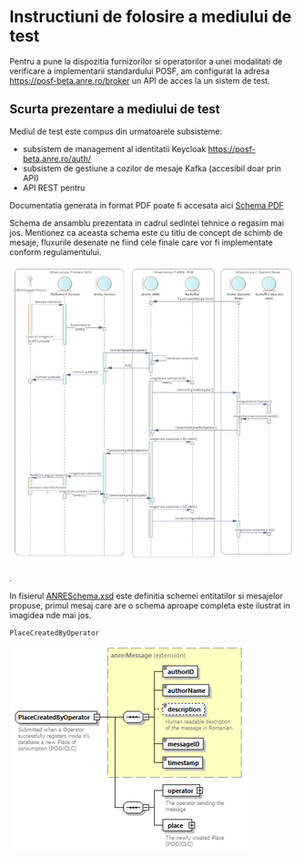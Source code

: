 # Instructiuni de folosire a mediului de test

Pentru a pune la dispozitia furnizorilor si operatorilor a unei modalitati de verificare a implementarii standardului POSF, am configurat la adresa https://posf-beta.anre.ro/broker un API de acces la un sistem de test.

## Scurta prezentare a mediului de test

Mediul de test este compus din urmatoarele subsisteme:
- subsistem de management al identitatii Keycloak https://posf-beta.anre.ro/auth/
- subsistem de gestiune a cozilor de mesaje Kafka (accesibil doar prin API)
- API REST pentru 

Documentatia generata in format PDF poate fi accesata aici [Schema PDF](./ANRESchema.pdf)

Schema de ansamblu prezentata in cadrul sedintei tehnice o regasim mai jos.  Mentionez ca aceasta schema este cu titlu de concept de schimb de mesaje, fluxurile desenate ne fiind cele finale care vor fi implementate conform regulamentului.

![BigPicture](images/bigpicture.png)

.


In fisierul [ANRESchema.xsd](ANRESchema.xsd) este definitia schemei entitatilor si mesajelor propuse, primul mesaj care are o schema aproape completa este ilustrat in imagidea nde mai jos.
```
PlaceCreatedByOperator
```
![PlaceCreatedByOperator](doc/ANRESchema_p43.png)

